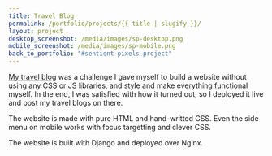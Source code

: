 ```yaml
---
title: Travel Blog
permalink: /portfolio/projects/{{ title | slugify }}/
layout: project
desktop_screenshot: /media/images/sp-desktop.png
mobile_screenshot: /media/images/sp-mobile.png
back_to_portfolio: "#sentient-pixels-project"
---
```

[My travel blog](https://sentient-pixels.com) was a challenge I gave myself to build a website without using any CSS or JS libraries, and style and make everything functional myself. In the end, I was satisfied with how it turned out, so I deployed it live and post my travel blogs on there.

The website is made with pure HTML and hand-writted CSS. Even the side menu on mobile works with focus targetting and clever CSS.

The website is built with Django and deployed over Nginx.